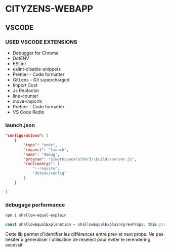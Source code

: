 # CITYZENS-WEBAPP


## VSCODE


### USED VSCODE EXTENSIONS

* Debugger for Chrome
* DotENV
* ESLint
* eslint-disable-snippets
* Prettier - Code formatter
* GitLens - Git supercharged
* Import Cost
* Js Reafactor
* line-counter
* move-imports
* Prettier - Code formatter
* VS Code Redis

### launch.json

```json
"configurations": [
    {
        "type": "node",
        "request": "launch",
        "name": "debug",
        "program": "${workspaceFolder}\\build\\server.js",
        "runtimeArgs": [
            "--require",
            "dotenv/config"
        ]
    }

]
```

### debugage performance
```sh
npm i shallow-equal-explain
```
```javascript
const shallowEqualExplanation = shallowEqualExplain(prevProps, this.props);
```
Cette lib permet d'identifier les différences entre prev et next props.
Ne pas hésiter à généraliser l'utilisation de reselect pour éviter le rerendering excessif
